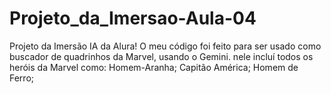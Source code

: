 # Projeto_da_Imersao-Aula-04
Projeto da Imersão IA da Alura! O meu código foi feito para ser usado como buscador de quadrinhos da Marvel, usando o Gemini.
nele incluí todos os heróis da Marvel como:
Homem-Aranha;
Capitão América; 
Homem de Ferro;
